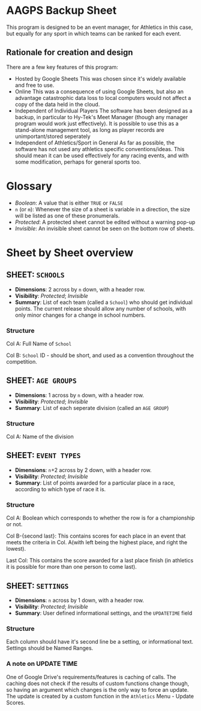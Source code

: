 # AAGPS Backup Sheet

This program is designed to be an event manager, for Athletics in this case, but equally for any sport in which teams can be ranked for each event.

## Rationale for creation and design
There are a few key features of this program:
 * Hosted by Google Sheets
This was chosen since it's widely available and free to use.
 * Online
This was a consequence of using Google Sheets, but also an advantage catastrophic data loss to local computers would not affect a copy of the data held in the cloud.
 * Independent of Individual Players
The software has been designed as a backup, in particular to Hy-Tek's Meet Manager (though any manager program would work just effectively).
It is possible to use this as a stand-alone management tool, as long as player records are unimportant/stored seperately
 * Independent of Athletics/Sport in General
As far as possible, the software has not used any athletics specific conventions/ideas. This should mean it can be used effectively for any racing events, and with some modification, perhaps for general sports too.

# Glossary
 - *Boolean*: A value that is either `TRUE` or `FALSE`
 - `n` (or `m`): Whenever the size of a sheet is variable in a direction, the size will be listed as one of these pronumerals.
 - *Protected*: A protected sheet cannot be edited without a warning pop-up
 - *Invisible*: An invisible sheet cannot be seen on the bottom row of sheets.

# Sheet by Sheet overview

## SHEET: `SCHOOLS`
 * **Dimensions**: 2 across by `n` down, with a header row.
 * **Visibility**: *Protected*; *Invisible*
 * **Summary**: List of each team (called a `School`) who should get individual points. The current release should allow any number of schools, with only minor changes for a change in school numbers.
 
### Structure
 Col A: Full Name of `School`
 
 Col B: `School` ID  - should be short, and used as a convention throughout the competition.
 
## SHEET: `AGE GROUPS`
 * **Dimensions**: 1 across by `n` down, with a header row.
 * **Visibility**: *Protected*; *Invisible*
 * **Summary**: List of each seperate division (called an `AGE GROUP`) 
 
 ### Structure
 Col A: Name of the division
 
 ## SHEET: `EVENT TYPES`
 * **Dimensions**: `n`+2 across by 2 down, with a header row.
 * **Visibility**: *Protected*; *Invisible*
 * **Summary**: List of points awarded for a particular place in a race, according to which type of race it is.
 
 
 ### Structure
 Col A: Boolean which corresponds to whether the row is for a championship or not.
 
 Col B-{second last}: This contains scores for each place in an event that meets the criteria in Col. A(with left being the highest place, and right the lowest).
 
 Last Col: This contains the score awarded for a last place finish (in athletics it is possible for more than one person to come last).
 
 ## SHEET: `SETTINGS`
 * **Dimensions**: `n` across by 1 down, with a header row.
 * **Visibility**: *Protected*; *Invisible*
 * **Summary**: User defined informational settings, and the `UPDATETIME` field
 
 ### Structure
 Each column should have it's second line be a setting, or informational text. Settings should be Named Ranges.
 
 ### A note on UPDATE TIME
One of Google Drive's requirements/features is caching of calls. The caching does not check if the results of custom functions change though, so having an argument which changes is the only way to force an update.
The update is created by a custom function in the `Athletics` Menu - Update Scores.

